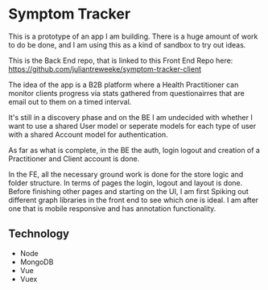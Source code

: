 # Symptom Tracker
This is a prototype of an app I am building. There is a huge amount of work to do be done, and I am using this as a kind of sandbox to try out ideas.

This is the Back End repo, that is linked to this Front End Repo here:
https://github.com/juliantreweeke/symptom-tracker-client

The idea of the app is a B2B platform where a Health Practitioner can monitor clients progress via stats gathered from questionairres that are email out to them on a timed interval.

It's still in a discovery phase and on the BE I am undecided with whether I want to use a shared User model or seperate models for each type of user with a shared Account model for authentication.

As far as what is complete, in the BE the auth, login logout and creation of a Practitioner and Client account is done.

In the FE, all the necessary ground work is done for the store logic and folder structure.
In terms of pages the login, logout and layout is done. 
Before finishing other pages and starting on the UI, I am first Spiking out different graph libraries in the front end to see which one is ideal. I am after one that is mobile responsive and has annotation functionality.

## Technology
* Node
* MongoDB
* Vue
* Vuex
